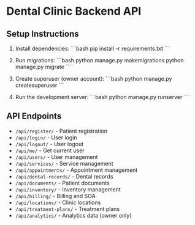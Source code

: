 # Dental Clinic Backend API

## Setup Instructions

1. Install dependencies:
\`\`\`bash
pip install -r requirements.txt
\`\`\`

2. Run migrations:
\`\`\`bash
python manage.py makemigrations
python manage.py migrate
\`\`\`

3. Create superuser (owner account):
\`\`\`bash
python manage.py createsuperuser
\`\`\`

4. Run the development server:
\`\`\`bash
python manage.py runserver
\`\`\`

## API Endpoints

- `/api/register/` - Patient registration
- `/api/login/` - User login
- `/api/logout/` - User logout
- `/api/me/` - Get current user
- `/api/users/` - User management
- `/api/services/` - Service management
- `/api/appointments/` - Appointment management
- `/api/dental-records/` - Dental records
- `/api/documents/` - Patient documents
- `/api/inventory/` - Inventory management
- `/api/billing/` - Billing and SOA
- `/api/locations/` - Clinic locations
- `/api/treatment-plans/` - Treatment plans
- `/api/analytics/` - Analytics data (owner only)
